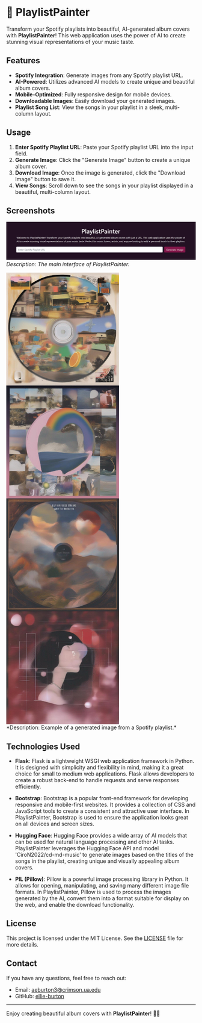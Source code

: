 # 🎨 PlaylistPainter

Transform your Spotify playlists into beautiful, AI-generated album covers with **PlaylistPainter**! This web application uses the power of AI to create stunning visual representations of your music taste.

## Features

- **Spotify Integration**: Generate images from any Spotify playlist URL.
- **AI-Powered**: Utilizes advanced AI models to create unique and beautiful album covers.
- **Mobile-Optimized**: Fully responsive design for mobile devices.
- **Downloadable Images**: Easily download your generated images.
- **Playlist Song List**: View the songs in your playlist in a sleek, multi-column layout.

## Usage

1. **Enter Spotify Playlist URL**: Paste your Spotify playlist URL into the input field.
2. **Generate Image**: Click the "Generate Image" button to create a unique album cover.
3. **Download Image**: Once the image is generated, click the "Download Image" button to save it.
4. **View Songs**: Scroll down to see the songs in your playlist displayed in a beautiful, multi-column layout.

## Screenshots

![Home Page](screenshots/homepage.png)
*Description: The main interface of PlaylistPainter.*

<div style="display: flex; flex-wrap: wrap; justify-content: space-between;">
<img src="screenshots/generated-image1.png" alt="Generated Image" width="300"/>
<img src="screenshots/generated-image2.png" alt="Generated Image" width="300"/>
<img src="screenshots/generated-image4.png" alt="Generated Image" width="300"/>
<img src="screenshots/generated-image5.png" alt="Generated Image" width="300"/>
</div>
*Description: Example of a generated image from a Spotify playlist.*

## Technologies Used

- **Flask**: Flask is a lightweight WSGI web application framework in Python. It is designed with simplicity and flexibility in mind, making it a great choice for small to medium web applications. Flask allows developers to create a robust back-end to handle requests and serve responses efficiently.
  
- **Bootstrap**: Bootstrap is a popular front-end framework for developing responsive and mobile-first websites. It provides a collection of CSS and JavaScript tools to create a consistent and attractive user interface. In PlaylistPainter, Bootstrap is used to ensure the application looks great on all devices and screen sizes.

- **Hugging Face**: Hugging Face provides a wide array of AI models that can be used for natural language processing and other AI tasks. PlaylistPainter leverages the Hugging Face API and model 'CiroN2022/cd-md-music' to generate images based on the titles of the songs in the playlist, creating unique and visually appealing album covers.

- **PIL (Pillow)**: Pillow is a powerful image processing library in Python. It allows for opening, manipulating, and saving many different image file formats. In PlaylistPainter, Pillow is used to process the images generated by the AI, convert them into a format suitable for display on the web, and enable the download functionality.

## License

This project is licensed under the MIT License. See the [LICENSE](LICENSE) file for more details.

## Contact

If you have any questions, feel free to reach out:

- Email: aeburton3@crimson.ua.edu
- GitHub: [ellie-burton](https://github.com/ellie-burton)

---

Enjoy creating beautiful album covers with **PlaylistPainter**! 🎨🎶
